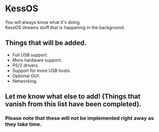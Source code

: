 # KessOS

You will always know what it's doing.<br>
KessOS streams stuff that is
happening in the background.<br>

## Things that will be added.<br>

* Full USB support.
* More hardware support.
* PS/2 drivers.
* Support for more USB hosts.
* Optional GUI.
* Networking.

## Let me know what else to add! (Things that vanish from this list have been completed).<br>

### Please note that these will not be implemented right away as they take time.<br>

